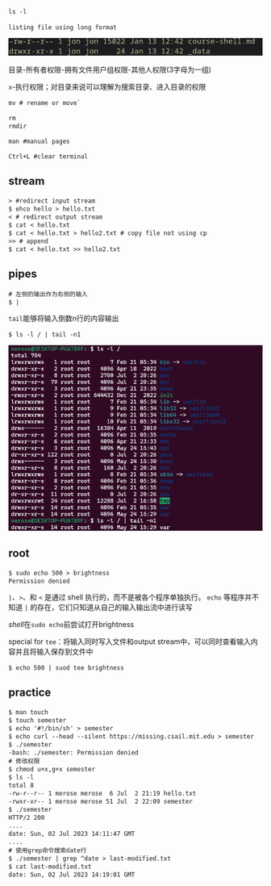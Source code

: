 ```shell
ls -l
```

`listing file using long format`

![image-20230702210751412](img/image-20230702210751412.png)

目录-所有者权限-拥有文件用户组权限-其他人权限(3字母为一组)

`x`-执行权限；对目录来说可以理解为搜索目录、进入目录的权限

```shell
mv # rename or move`
```

```shell
rm
rmdir
```



```shell
man #manual pages
```

```shell
Ctrl+L #clear terminal
```

## stream

```shell
> #redirect input stream
$ ehco hello > hello.txt	
< # redirect output stream
$ cat < hello.txt
$ cat < hello.txt > hello2.txt # copy file not using cp
>> # append
$ cat < hello.txt >> hello2.txt
```

## pipes

```shell
# 左侧的输出作为右侧的输入
$ | 
```

`tail`能够将输入倒数n行的内容输出

```shell
$ ls -l / | tail -n1
```

![image-20230702220346375](img/image-20230702220346375.png)

## root

```shell
$ sudo echo 500 > brightness
Permission denied
```

`|`、`>`、和 `<` 是通过 shell 执行的，而不是被各个程序单独执行。 `echo` 等程序并不知道 `|` 的存在，它们只知道从自己的输入输出流中进行读写

*shell*在`sudo echo`前尝试打开brightness

special for `tee`：将输入同时写入文件和output stream中，可以同时查看输入内容并且将输入保存到文件中

```shell
$ echo 500 | suod tee brightness
```

 ## practice

```shell
$ man touch
$ touch semester
$ echo '#!/bin/sh' > semester
$ echo curl --head --silent https://missing.csail.mit.edu > semester
$ ./semester
-bash: ./semester: Permission denied
# 修改权限
$ chmod u+x,g+x semester
$ ls -l
total 8
-rw-r--r-- 1 merose merose  6 Jul  2 21:19 hello.txt
-rwxr-xr-- 1 merose merose 51 Jul  2 22:09 semester
$ ./semester
HTTP/2 200
....
date: Sun, 02 Jul 2023 14:11:47 GMT
....
# 使用grep命令搜索date行
$ ./semester | grep ^date > last-modified.txt
$ cat last-modified.txt
date: Sun, 02 Jul 2023 14:19:01 GMT
```